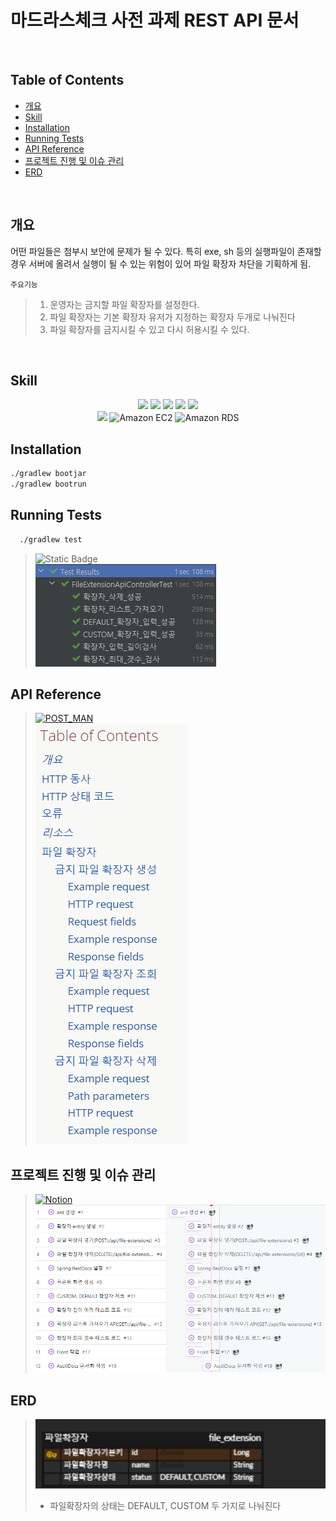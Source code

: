 # 마드라스체크 사전 과제 REST API 문서
<br>

## Table of Contents
- [개요](#개요)
- [Skill](#Skill)
- [Installation](#Installation)
- [Running Tests](#running-tests)
- [API Reference](#api-reference)
- [프로젝트 진행 및 이슈 관리](#프로젝트-진행-및-이슈-관리)
- [ERD](#ERD)

<br>

## 개요
어떤 파일들은 첨부시 보안에 문제가 될 수 있다. 특히 exe, sh 등의 실행파일이 존재할 경우 서버에
올려서 실행이 될 수 있는 위험이 있어 파일 확장자 차단을 기획하게 됨.

`주요기능`
> 1. 운영자는 금지할 파일 확장자를 설정한다.
> 2. 파일 확장자는 기본 확장자 유저가 지정하는 확장자 두개로 나눠진다
> 3. 파일 확장자를 금지시킬 수 있고 다시 허용시킬 수 있다.

<br>

## Skill
<div align="center">
<img src="https://img.shields.io/badge/Java 17-ED8B00?style=for-the-badge&logo=openjdk&logoColor=white"/></a>
<img src="https://img.shields.io/badge/Spring Boot 3-6DB33F?style=for-the-badge&logo=spring&logoColor=white"/></a>
<img src="https://img.shields.io/badge/Spring Security-6DB33F?style=for-the-badge&logo=spring-security&logoColor=white"/></a>
<img src="https://img.shields.io/badge/Spring Data JPA-gray?style=for-the-badge&logoColor=white"/></a>
<img src="https://img.shields.io/badge/Junit-25A162?style=for-the-badge&logo=JUnit5&logoColor=white"/></a>
</div>
<div align="center">
<img src="https://img.shields.io/badge/MySQL 8-4479A1?style=for-the-badge&logo=MySQL&logoColor=white"/></a>
<img src="https://img.shields.io/static/v1?style=for-the-badge&message=Amazon+EC2&color=222222&logo=Amazon+EC2&logoColor=FF9900&label=" alt="Amazon EC2">
<img src="https://img.shields.io/static/v1?style=for-the-badge&message=Amazon+RDS&color=527FFF&logo=Amazon+RDS&logoColor=FFFFFF&label=" alt="Amazon RDS">
</div>

## Installation

```bash
./gradlew bootjar
./gradlew bootrun
```

## Running Tests
```bash
  ./gradlew test
```

> ![Static Badge](https://img.shields.io/badge/Test_Passed-6/6-green)<br>
> ![coverage](src/main/resources/static/image/test.png)

## API Reference
> [![POST_MAN](https://img.shields.io/badge/asciidoctor_-CLICK🖱-%23000000.svg?style=for-the-badge&logo=asciidoctor&logoColor=E40046)](https://documenter.getpostman.com/view/18383272/2s9YXo2L9p)<br>
> ![Project_](src/main/resources/static/image/api_reference.png)

## 프로젝트 진행 및 이슈 관리

> [![Notion](https://img.shields.io/badge/Github_project_-CLICK🖱-%23000000.svg?style=for-the-badge&logo=Github&logoColor=white)](https://github.com/users/U-jinLee/projects/3)<br>
> ![Project_](src/main/resources/static/image/project.png)


## ERD
> ![Project_](src/main/resources/static/image/erd.png)
> - 파일확장자의 상태는 DEFAULT, CUSTOM 두 가지로 나눠진다

